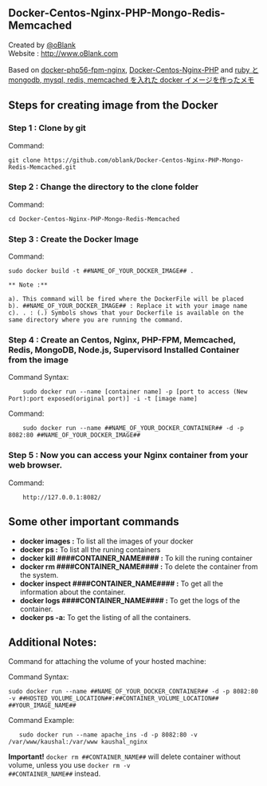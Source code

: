 Docker-Centos-Nginx-PHP-Mongo-Redis-Memcached
---------------------

Created by [@oBlank](http://twitter.com/oBlank) <br>
Website : http://www.oBlank.com<br>

Based on [docker-php56-fpm-nginx](https://github.com/CrakLabs/docker-php56-fpm-nginx), [Docker-Centos-Nginx-PHP](https://github.com/kaushalkishorejaiswal/Docker-Centos-Nginx-PHP) and [ruby と mongodb, mysql, redis, memcached を入れた docker イメージを作ったメモ](http://blog.livedoor.jp/sonots/archives/36644307.html)

## Steps for creating image from the Docker

### Step 1 : Clone by git

Command:

    git clone https://github.com/oblank/Docker-Centos-Nginx-PHP-Mongo-Redis-Memcached.git

### Step 2 : Change the directory to the clone folder

Command:

    cd Docker-Centos-Nginx-PHP-Mongo-Redis-Memcached


### Step 3 : Create the Docker Image

Command:

    sudo docker build -t ##NAME_OF_YOUR_DOCKER_IMAGE## .

    ** Note :**

    a). This command will be fired where the DockerFile will be placed
    b). ##NAME_OF_YOUR_DOCKER_IMAGE## : Replace it with your image name
    c). . : (.) Symbols shows that your Dockerfile is available on the same directory where you are running the command.


### Step 4 : Create an Centos, Nginx, PHP-FPM, Memcached, Redis, MongoDB, Node.js, Supervisord Installed Container from the image

Command Syntax:
    
        sudo docker run --name [container name] -p [port to access (New Port):port exposed(original port)] -i -t [image name]

Command:
        
        sudo docker run --name ##NAME_OF_YOUR_DOCKER_CONTAINER## -d -p 8082:80 ##NAME_OF_YOUR_DOCKER_IMAGE##

### Step 5 :  Now you can access your Nginx container from your web browser.

Command:
    
        http://127.0.0.1:8082/

## Some other important commands

+ **docker images :** To list all the images of your docker
+ **docker ps :** To list all the runing containers
+ **docker kill ####CONTAINER_NAME#### :** To kill the runing container</li>
+ **docker rm ####CONTAINER_NAME#### :** To delete the container from the system.
+ **docker inspect ####CONTAINER_NAME#### :** To get all the information about the container.
+ **docker logs ####CONTAINER_NAME#### :** To get the logs of the container.
+ **docker ps -a:** To get the listing of all the containers.

## Additional Notes:

Command for attaching the volume of your hosted machine:

Command Syntax:

    sudo docker run --name ##NAME_OF_YOUR_DOCKER_CONTAINER## -d -p 8082:80 -v ##HOSTED_VOLUME_LOCATION##:##CONTAINER_VOLUME_LOCATION## ##YOUR_IMAGE_NAME##


Command Example:
   
       sudo docker run --name apache_ins -d -p 8082:80 -v /var/www/kaushal:/var/www kaushal_nginx

**Important!** <code>docker rm ##CONTAINER_NAME##</code> will delete container without volume, unless you use <code>docker rm -v ##CONTAINER_NAME##</code> instead.
